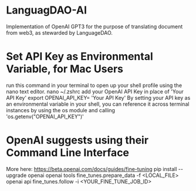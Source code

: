 # LanguagDAO-AI
Implementation of OpenAI GPT3 for the purpose of translating document from web3, as stewarded by LanguageDAO.


# Set API Key as Environmental Variable, for Mac Users 
run this command in your terminal to open up your shell profile using the nano text editor. 
nano ~/.zshrc
add your OpenAI API Key in place of 'Your API Key'
export OPENAI_API_KEY= 'Your API Key'
By setting your API key as an environmental variable in your shell, 
you can reference it across terminal instances by using the os module
and calling 'os.getenv("OPENAI_API_KEY")'


# OpenAI suggests using their Command Line Interface
More here: https://beta.openai.com/docs/guides/fine-tuning
pip install --upgrade openai
openai tools fine_tunes.prepare_data -f <LOCAL_FILE>
openai api fine_tunes.follow -i <YOUR_FINE_TUNE_JOB_ID>

